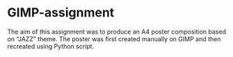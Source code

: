 # GIMP-assignment

The aim of this assignment was to produce an A4 poster composition based on  “JAZZ” theme.  The poster was first created manually on GIMP and then recreated using Python script.
